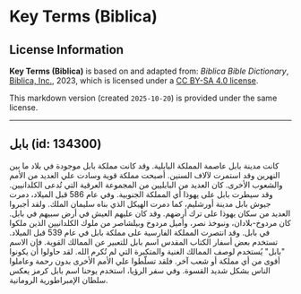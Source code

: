 # Key Terms (Biblica)

## License Information

**Key Terms (Biblica)** is based on and adapted from: _Biblica Bible Dictionary_, [Biblica, Inc.](https://www.biblica.com/), 2023, which is licensed under a [CC BY-SA 4.0 license](https://creativecommons.org/licenses/by-sa/4.0/legalcode.en).

This markdown version (created `2025-10-20`) is provided under the same license.



--------------------------------

## بابل (id: 134300)

كانت مدينة بابل عاصمة المملكة البابلية. وقد كانت مملكة بابل موجودة في بلاد ما بين النهرين وقد استمرت لآلاف السنين. أصبحت مملكة قوية وسادت علي العديد من الأمم والشعوب الأخرى. كان العديد من البابليين من المجموعة العرقية التي تُدعى الكلدانيين. وقد سيطرت بابل على يهوذا أي المملكة الجنوبية. وفي عام 586 قبل الميلاد، دمرت جيوش بابل مدينة أورشليم، كما دمرت الهيكل الذي بناه سليمان الملك. ولقد أجبروا العديد من سكان يهوذا على ترك أرضهم. وقد كان عليهم العيش في أرض سبيهم في بابل. كان مردوخ\-بلادان، ونبوخذ نصر، وأميل مردوخ وبيلشاصر من ملوك الكلدانيين الذين ملكوا في بابل. وقد انتصرت المملكة الفارسية على مملكة بابل في عام 539 قبل الميلاد. تستخدم بعض أسفار الكتاب المقدس اسم بابل للتعبير عن الممالك القوية. فإن الاسم "بابل" يُستخدم لوصف الممالك الغنية والمتكبرة التي لم تُكرم الله. لقد حاولوا أن يكونوا أقوى من أي مملكة أو شعب آخر. فلقد تسلّطوا علي الأمم الأخرى بدون رحمة وعاملوا الناس بشكل شديد القسوة. وفي سفر الرؤيا، استخدم يوحنا اسم بابل كرمز يعكس سلطان الإمبراطورية الرومانية.



